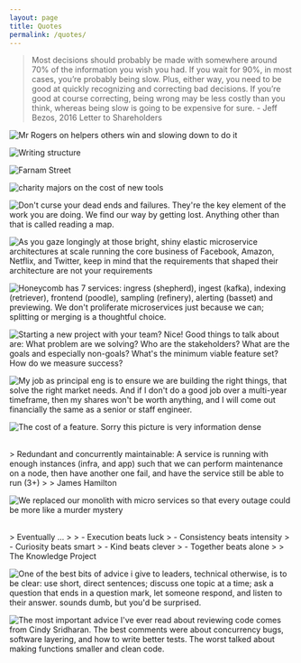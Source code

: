 ```yaml
---
layout: page
title: Quotes
permalink: /quotes/
---
```


> Most decisions should probably be made with somewhere around 70% of the information you wish you had. If you wait for 90%, in most cases, you’re probably being slow. Plus, either way, you need to be good at quickly recognizing and correcting bad decisions. If you’re good at course correcting, being wrong may be less costly than you think, whereas being slow is going to be expensive for sure. - Jeff Bezos, 2016 Letter to Shareholders

![Mr Rogers on helpers others win and slowing down to do it](/assets/2023/mister_rogers.png)

![Writing structure](/assets/images/2022/on_writing.jpg)

![Farnam Street](/assets/images/2022/fs_quote.png)

![charity majors on the cost of new tools](/assets/images/charity_majors_cost_of_new_tools.png)

![Don't curse your dead ends and failures. They're the key element of the work you are doing. We find our way by getting lost. Anything other than that is called reading a map.](/assets/2023/failure.png)

![As you gaze longingly at those bright, shiny elastic microservice architectures at scale running the core business of Facebook, Amazon, Netflix, and Twitter, keep in mind that the requirements that shaped their architecture are not your requirements](/assets/2023/microservices_2.png)

![Honeycomb has 7 services: ingress (shepherd), ingest (kafka), indexing (retriever), frontend (poodle), sampling (refinery), alerting (basset) and previewing. We don't proliferate microservices just because we can; splitting or merging is a thoughtful choice.](/assets/2023/microservices_3.png)

![Starting a new project with your team? Nice! Good things to talk about are: What problem are we solving? Who are the stakeholders? What are the goals and especially non-goals? What's the minimum viable feature set? How do we measure success?](/assets/2023/starting_a_new_project.png)

![My job as principal eng is to ensure we are building the right things, that solve the right market needs. And if I don't do a good job over a multi-year timeframe, then my shares won't be worth anything, and I will come out financially the same as a senior or staff engineer.](/assets/2023/principle_eng.png)

![The cost of a feature. Sorry this picture is very information dense](/assets/2023/cost_of_a_feature.png)

<br>
> Redundant and concurrently maintainable: A service is running with enough instances (infra, and app) such that we can perform maintenance on a node, then have another one fail, and have the service still be able to run (3+)
> 
> James Hamilton

![We replaced our monolith with micro services so that every outage could be more like a murder mystery](/assets/2023/microservices.png)

<br>
> Eventually …
>
> - Execution beats luck
> - Consistency beats intensity
> - Curiosity beats smart
> - Kind beats clever
> - Together beats alone
>
> The Knowledge Project

![One of the best bits of advice i give to leaders, technical otherwise, is to be clear: use short, direct sentences; discuss one topic at a time; ask a question that ends in a question mark, let someone respond, and listen to their answer. sounds dumb, but you'd be surprised.](/assets/2023/communication.png)

![The most important advice I've ever read about reviewing code comes from Cindy Sridharan. The best comments were about concurrency bugs, software layering, and how to write better tests. The worst talked about making functions smaller and clean code.](/assets/2023/reviewing_code.png)
